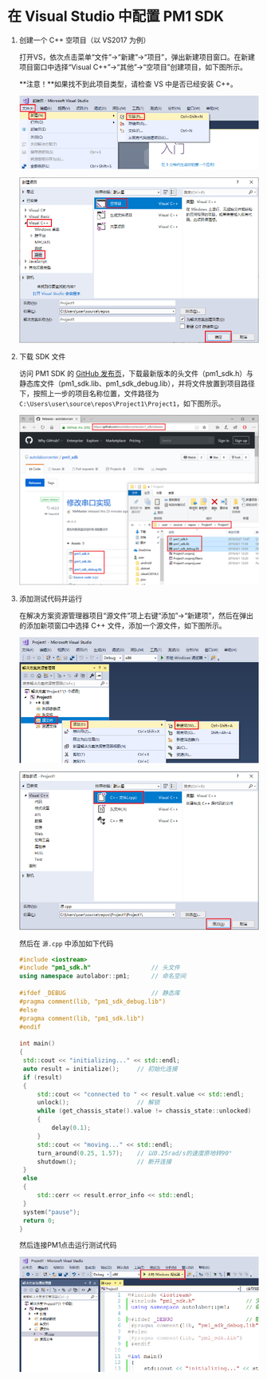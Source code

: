 # 在 Visual Studio 中配置 PM1 SDK

1. 创建一个 C++ 空项目（以 VS2017 为例）

   打开VS，依次点击菜单“文件”->“新建”->“项目”，弹出新建项目窗口。在新建项目窗口中选择“Visual C++”->“其他”->“空项目”创建项目，如下图所示。

   **注意！**如果找不到此项目类型，请检查 VS 中是否已经安装 C++。

   ![create project](imgs/create.png)

   ![create project](imgs/create1.png)

2. 下载 SDK 文件

   访问 PM1 SDK 的 [GitHub 发布页](https://github.com/autolaborcenter/pm1_sdk/releases)，下载最新版本的头文件（pm1_sdk.h）与静态库文件（pm1_sdk.lib、pm1_sdk_debug.lib），并将文件放置到项目路径下，按照上一步的项目名称位置，文件路径为 `C:\Users\user\source\repos\Project1\Project1`，如下图所示。

   ![download sdk files](imgs/download.png)

3. 添加测试代码并运行

   在解决方案资源管理器项目“源文件”项上右键“添加”->“新建项”，然后在弹出的添加新项窗口中选择 C++ 文件，添加一个源文件，如下图所示。

   ![add file](imgs/add.png)

   ![add file](imgs/add1.png)

   然后在 `源.cpp` 中添加如下代码

   ```c++
   #include <iostream>
   #include "pm1_sdk.h"                 // 头文件
   using namespace autolabor::pm1;      // 命名空间
   
   #ifdef _DEBUG                        // 静态库
   #pragma comment(lib, "pm1_sdk_debug.lib")
   #else
   #pragma comment(lib, "pm1_sdk.lib")
   #endif
   
   int main()
   {
   	std::cout << "initializing..." << std::endl;
   	auto result = initialize();     // 初始化连接
   	if (result)
   	{
   	    std::cout << "connected to " << result.value << std::endl;
   	    unlock();                   // 解锁
   	    while (get_chassis_state().value != chassis_state::unlocked)
   	    {
   	        delay(0.1);
   	    }
   	    std::cout << "moving..." << std::endl;
   	    turn_around(0.25, 1.57);    // 以0.25rad/s的速度原地转90°
   	    shutdown();                 // 断开连接
   	}
   	else
   	{
   	    std::cerr << result.error_info << std::endl;
   	}
   	system("pause");
   	return 0;
   }
   ```

   然后连接PM1点击运行测试代码

   ![run](imgs/run.png)

